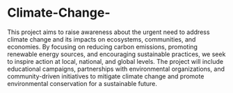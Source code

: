 # Climate-Change-
This project aims to raise awareness about the urgent need to address climate change and its impacts on ecosystems, communities, and economies. By focusing on reducing carbon emissions, promoting renewable energy sources, and encouraging sustainable practices, we seek to inspire action at local, national, and global levels. The project will include educational campaigns, partnerships with environmental organizations, and community-driven initiatives to mitigate climate change and promote environmental conservation for a sustainable future.
